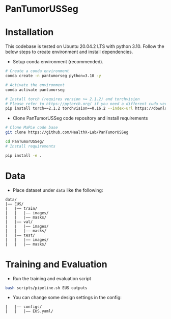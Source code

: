 # PanTumorUSSeg

# Installation

This codebase is tested on Ubuntu 20.04.2 LTS with python 3.10. Follow the below steps to create environment and install dependencies.

* Setup conda environment (recommended).
```bash
# Create a conda environment
conda create -n pantumorseg python=3.10 -y

# Activate the environment
conda activate pantumorseg

# Install torch (requires version >= 2.1.2) and torchvision
# Please refer to https://pytorch.org/ if you need a different cuda version
pip install torch==2.1.2 torchvision==0.16.2 --index-url https://download.pytorch.org/whl/cu118

```
* Clone PanTumorUSSeg code repository and install requirements
```bash
# Clone MaPLe code base
git clone https://github.com/HealthX-Lab/PanTumorUSSeg

cd PanTumorUSSeg/
# Install requirements

pip install -e .
```

# Data
* Place dataset under `data` like the following:
```
data/
|–– EUS/
|   |–– train/
|   |   |–– images/
|   |   |–– masks/
|   |–– val/
|   |   |–– images/
|   |   |–– masks/
|   |–– test/
|   |   |–– images/
|   |   |–– masks/
```

# Training and Evaluation
* Run the training and evaluation script

```bash
bash scripts/pipeline.sh EUS outputs
```

* You can change some design settings in the config:
```
|   |–– configs/
|   |   |–– EUS.yaml/
```
